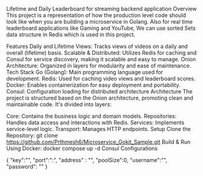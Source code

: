 Lifetime and Daily Leaderboard for streaming backend application
Overview
This project is a representation of how the production level code should look like when you are building a microservice in Golang. Also for real time leaderboard applications like Gaming and YouTube, We can use sorted Sets data structure in Redis which is used in this project.

Features
Daily and Lifetime Views: Tracks views of videos on a daily and overall (lifetime) basis.
Scalable & Distributed: Utilizes Redis for caching and Consul for service discovery, making it scalable and easy to manage.
Onion Architecture: Organized in layers for modularity and ease of maintenance.
Tech Stack
Go (Golang): Main programming language used for development.
Redis: Used for caching video views and leaderboard scores.
Docker: Enables containerization for easy deployment and portability.
Consul: Configuration loading for distributed architecture
Architecture
The project is structured based on the Onion architecture, promoting clean and maintainable code. It's divided into layers:

Core: Contains the business logic and domain models.
Repositories: Handles data access and interactions with Redis.
Services: Implements service-level logic.
Transport: Manages HTTP endpoints.
Setup
Clone the Repository:
git clone https://github.com/Prthmesh6/Microservice_Gokit_Sample.git
Build & Run Using Docker:
docker compose up -d
Consul Configurations

{
      "key":"",
      "port":":",
      "address" : "",
      "poolSize":0,
      "username":"",
      "password": ""
}